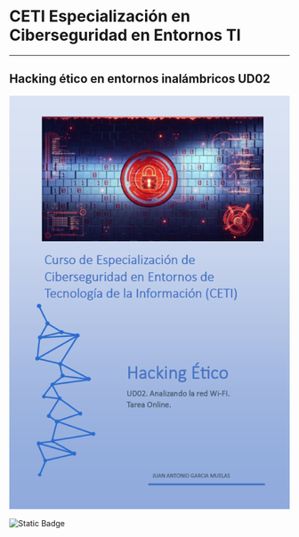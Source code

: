 # CETI Especialización en Ciberseguridad en Entornos TI
---
## Hacking ético en entornos inalámbricos UD02

![Hacking Ético](./Portada-HE02.png "Hacking ético en entornos inalámbricos") 

![Static Badge](https://img.shields.io/badge/%E2%9C%85%20Calificaci%C3%B3n%3A-10-%2362f395?style=for-the-badge&labelColor=%2362f395&color=%2362f395)
